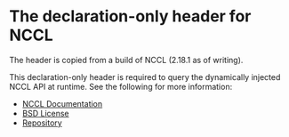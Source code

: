 # The declaration-only header for NCCL

The header is copied from a build of NCCL (2.18.1 as of writing).

This declaration-only header is required to query the dynamically injected
NCCL API at runtime. See the following for more information:

* [NCCL Documentation](https://docs.nvidia.com/deeplearning/nccl/index.html)
* [BSD License](https://docs.nvidia.com/deeplearning/nccl/bsd/index.html)
* [Repository](https://github.com/NVIDIA/nccl)
